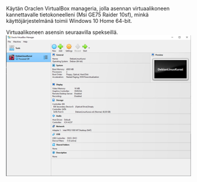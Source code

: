 Käytän Oraclen VirtualBox manageria, jolla asennan virtuaalikoneen kannettavalle tietokoneelleni (Msi GE75 Raider 10sf), minkä käyttöjärjestelmänä toimii Windows 10 Home 64-bit.

Virtuaalikoneen asensin seuraavilla spekseillä.
![Add file: Upload](virtuaalikone_tiedot.png)
